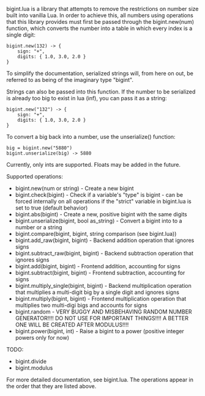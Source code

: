 bigint.lua is a library that attempts to remove the restrictions on number size
built into vanilla Lua. In order to achieve this, all numbers using operations
that this library provides must first be passed through the bigint.new(num)
function, which converts the number into a table in which every index is a
single digit:

    bigint.new(132) -> {
        sign: "+",
        digits: { 1.0, 3.0, 2.0 }
    }

To simplify the documentation, serialized strings will, from here on out, be
referred to as being of the imaginary type "bigint".

Strings can also be passed into this function. If the number to be serialized is
already too big to exist in lua (inf), you can pass it as a string:

    bigint.new("132") -> {
        sign: "+",
        digits: { 1.0, 3.0, 2.0 }
    }

To convert a big back into a number, use the unserialize() function:

    big = bigint.new("5880")
    bigint.unserialize(big) -> 5880

Currently, only ints are supported. Floats may be added in the future.

Supported operations:
* bigint.new(num or string) - Create a new bigint
* bigint.check(bigint) - Check if a variable's "type" is bigint - can be forced 
    internally on all operations if the "strict" variable in bigint.lua is set
    to true (default behavior)
* bigint.abs(bigint) - Create a new, positive bigint with the same digits
* bigint.unserialize(bigint, bool as\_string) - Convert a bigint into to a number
    or a string
* bigint.compare(bigint, bigint, string comparison (see bigint.lua))
* bigint.add\_raw(bigint, bigint) - Backend addition operation that ignores
    signs
* bigint.subtract\_raw(bigint, bigint) - Backend subtraction operation that
    ignores signs
* bigint.add(bigint, bigint) - Frontend addition, accounting for signs
* bigint.subtract(bigint, bigint) - Frontend subtraction, accounting for signs
* bigint.multiply_single(bigint, bigint) - Backend multiplication operation that
    multiplies a multi-digit big by a single digit and ignores signs
* bigint.multiply(bigint, bigint) - Frontend multiplication operation that
    multiplies two multi-digi bigs and accounts for signs
* bigint.random - VERY BUGGY AND MISBEHAVING RANDOM NUMBER GENERATOR!!!! DO NOT
    USE FOR IMPORTANT THINGS!!!! A BETTER ONE WILL BE CREATED AFTER MODULUS!!!!
* bigint.power(bigint, int) - Raise a bigint to a power (positive integer powers
    only for now)

TODO:
* bigint.divide
* bigint.modulus

For more detailed documentation, see bigint.lua. The operations appear in the
order that they are listed above.
